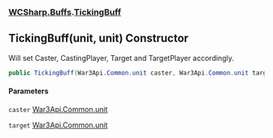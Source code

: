 ### [WCSharp.Buffs](WCSharp.Buffs.md 'WCSharp.Buffs').[TickingBuff](WCSharp.Buffs.TickingBuff.md 'WCSharp.Buffs.TickingBuff')

## TickingBuff(unit, unit) Constructor

Will set Caster, CastingPlayer, Target and TargetPlayer accordingly.

```csharp
public TickingBuff(War3Api.Common.unit caster, War3Api.Common.unit target);
```
#### Parameters

<a name='WCSharp.Buffs.TickingBuff.TickingBuff(War3Api.Common.unit,War3Api.Common.unit).caster'></a>

`caster` [War3Api.Common.unit](https://docs.microsoft.com/en-us/dotnet/api/War3Api.Common.unit 'War3Api.Common.unit')

<a name='WCSharp.Buffs.TickingBuff.TickingBuff(War3Api.Common.unit,War3Api.Common.unit).target'></a>

`target` [War3Api.Common.unit](https://docs.microsoft.com/en-us/dotnet/api/War3Api.Common.unit 'War3Api.Common.unit')